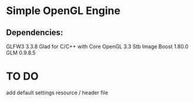 # Simple OpenGL Engine

## Dependencies:
GLFW3 3.3.8
Glad for C/C++ with Core OpenGL 3.3
Stb Image
Boost 1.80.0
GLM 0.9.8.5


# TO DO
add default settings resource / header file
